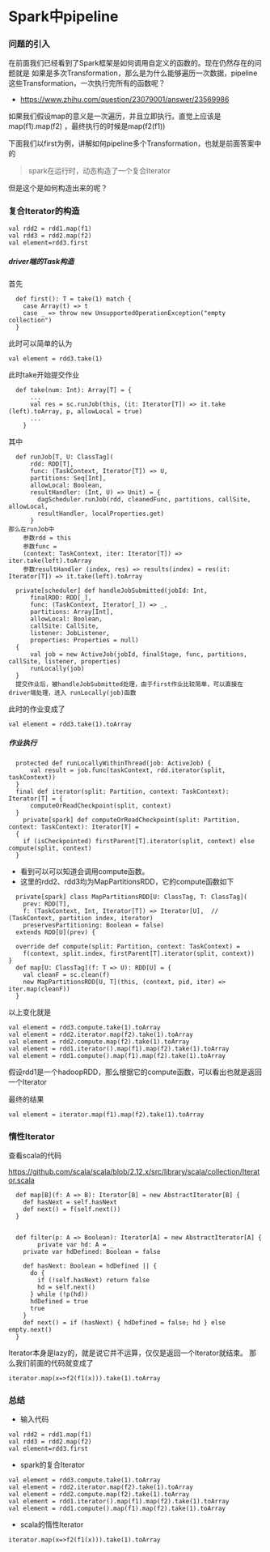 # Spark中pipeline

### 问题的引入 
在前面我们已经看到了Spark框架是如何调用自定义的函数的。现在仍然存在的问题就是 如果是多次Transformation，那么是为什么能够遍历一次数据，pipeline这些Transformation，一次执行完所有的函数呢？

*  https://www.zhihu.com/question/23079001/answer/23569986

如果我们假设map的意义是一次遍历，并且立即执行。直觉上应该是map(f1).map(f2) ，最终执行的时候是map(f2(f1)) 


下面我们以first为例，讲解如何pipeline多个Transformation，也就是前面答案中的

> spark在运行时，动态构造了一个复合Iterator

但是这个是如何构造出来的呢？

### 复合Iterator的构造

```
val rdd2 = rdd1.map(f1)
val rdd3 = rdd2.map(f2)
val element=rdd3.first
```
##### driver端的Task构造
首先
```
  def first(): T = take(1) match {
    case Array(t) => t
    case _ => throw new UnsupportedOperationException("empty collection")
  }

```
此时可以简单的认为
```
val element = rdd3.take(1)
```
此时take开始提交作业

```
  def take(num: Int): Array[T] = {
      ...
      val res = sc.runJob(this, (it: Iterator[T]) => it.take    (left).toArray, p, allowLocal = true)
      ...
    }
```
其中
```
  def runJob[T, U: ClassTag](
      rdd: RDD[T],
      func: (TaskContext, Iterator[T]) => U,
      partitions: Seq[Int],
      allowLocal: Boolean,
      resultHandler: (Int, U) => Unit) = {
        dagScheduler.runJob(rdd, cleanedFunc, partitions, callSite, allowLocal,
        resultHandler, localProperties.get)
      }
那么在runJob中
    参数rdd = this
    参数func = 
    (context: TaskContext, iter: Iterator[T]) => iter.take(left).toArray
    参数resultHandler (index, res) => results(index) = res(it: Iterator[T]) => it.take(left).toArray
```



```
  private[scheduler] def handleJobSubmitted(jobId: Int,
      finalRDD: RDD[_],
      func: (TaskContext, Iterator[_]) => _,
      partitions: Array[Int],
      allowLocal: Boolean,
      callSite: CallSite,
      listener: JobListener,
      properties: Properties = null)
  {
      val job = new ActiveJob(jobId, finalStage, func, partitions, callSite, listener, properties)
      runLocally(job)
  }
  提交作业后，被handleJobSubmitted处理，由于first作业比较简单，可以直接在driver端处理，进入 runLocally(job)函数
```

此时的作业变成了

```
val element = rdd3.take(1).toArray
```

##### 作业执行

```
  protected def runLocallyWithinThread(job: ActiveJob) {
      val result = job.func(taskContext, rdd.iterator(split, taskContext))
  }
  final def iterator(split: Partition, context: TaskContext): Iterator[T] = {
      computeOrReadCheckpoint(split, context)
  }
    private[spark] def computeOrReadCheckpoint(split: Partition, context: TaskContext): Iterator[T] =
  {
    if (isCheckpointed) firstParent[T].iterator(split, context) else compute(split, context)
  }
```

* 看到可以可以知道会调用compute函数。
* 这里的rdd2、rdd3均为MapPartitionsRDD，它的compute函数如下

```
  private[spark] class MapPartitionsRDD[U: ClassTag, T: ClassTag](
    prev: RDD[T],
    f: (TaskContext, Int, Iterator[T]) => Iterator[U],  // (TaskContext, partition index, iterator)
    preservesPartitioning: Boolean = false)
  extends RDD[U](prev) {

  override def compute(split: Partition, context: TaskContext) =
    f(context, split.index, firstParent[T].iterator(split, context))
}
  def map[U: ClassTag](f: T => U): RDD[U] = {
    val cleanF = sc.clean(f)
    new MapPartitionsRDD[U, T](this, (context, pid, iter) => iter.map(cleanF))
  }
```

以上变化就是
```
val element = rdd3.compute.take(1).toArray
val element = rdd2.iterator.map(f2).take(1).toArray
val element = rdd2.compute.map(f2).take(1).toArray
val element = rdd1.iterator().map(f1).map(f2).take(1).toArray
val element = rdd1.compute().map(f1).map(f2).take(1).toArray
```
假设rdd1是一个hadoopRDD，那么根据它的compute函数，可以看出也就是返回一个Iterator

最终的结果

```
val element = iterator.map(f1).map(f2).take(1).toArray
```

### 惰性Iterator

查看scala的代码

https://github.com/scala/scala/blob/2.12.x/src/library/scala/collection/Iterator.scala

```
  def map[B](f: A => B): Iterator[B] = new AbstractIterator[B] {
    def hasNext = self.hasNext
    def next() = f(self.next())
  }


  def filter(p: A => Boolean): Iterator[A] = new AbstractIterator[A] {
        private var hd: A = _
    private var hdDefined: Boolean = false

    def hasNext: Boolean = hdDefined || {
      do {
        if (!self.hasNext) return false
        hd = self.next()
      } while (!p(hd))
      hdDefined = true
      true
    }
    def next() = if (hasNext) { hdDefined = false; hd } else empty.next()
  }
```
Iterator本身是lazy的，就是说它并不运算，仅仅是返回一个Iterator就结束。
那么我们前面的代码就变成了
```
iterator.map(x=>f2(f1(x))).take(1).toArray
```

### 总结

* 输入代码

```
val rdd2 = rdd1.map(f1)
val rdd3 = rdd2.map(f2)
val element=rdd3.first
```

* spark的复合Iterator

```
val element = rdd3.compute.take(1).toArray
val element = rdd2.iterator.map(f2).take(1).toArray
val element = rdd2.compute.map(f2).take(1).toArray
val element = rdd1.iterator().map(f1).map(f2).take(1).toArray
val element = rdd1.compute().map(f1).map(f2).take(1).toArray
```

* scala的惰性Iterator
```
iterator.map(x=>f2(f1(x))).take(1).toArray
```